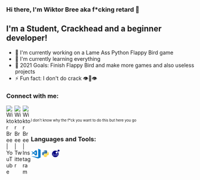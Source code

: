 ### Hi there, I'm Wiktor Bree aka f*cking retard 👋

## I'm a Student, Crackhead and a beginner developer!
- 🔭 I'm currently working on a Lame Ass Python Flappy Bird game
- 🌱 I'm currently learning everything
- 📅 2021 Goals: Finish Flappy Bird and make more games and also useless projects
- ⚡ Fun fact: I don't do crack 👁👄👁

### Connect with me:


[<img align="left" alt="Wiktor Bree | YouTube" width="22px" src="https://cdn.jsdelivr.net/npm/simple-icons@v3/icons/youtube.svg" />][youtube]
[<img align="left" alt="Wiktor Bree | Twitter" width="22px" src="https://cdn.jsdelivr.net/npm/simple-icons@v3/icons/twitter.svg" />][twitter]
[<img align="left" alt="Wiktor Bree | Instagram" width="22px" src="https://cdn.jsdelivr.net/npm/simple-icons@v3/icons/instagram.svg" />][instagram]
</br></br>
<sup><sup>I don't know why the f*ck you want to do this but here you go</sup></sup>
</br>

### Languages and Tools:

<img align="left" alt="Visual Studio Code" width="26px" src="https://raw.githubusercontent.com/github/explore/80688e429a7d4ef2fca1e82350fe8e3517d3494d/topics/visual-studio-code/visual-studio-code.png" />
<img align="left" alt="Python" width="26px" src="https://raw.githubusercontent.com/github/explore/master/topics/python/python.png">
<img align="left" alt="Lua" width="26px" src="https://raw.githubusercontent.com/github/explore/master/topics/lua/lua.png">

</br>
</br>

[youtube]: https://www.youtube.com/channel/UC6YbM0QPXfNbtDCOJksBxfg
[twitter]: https://twitter.com/WiktorBree
[instagram]: https://www.instagram.com/wiktorbree/
